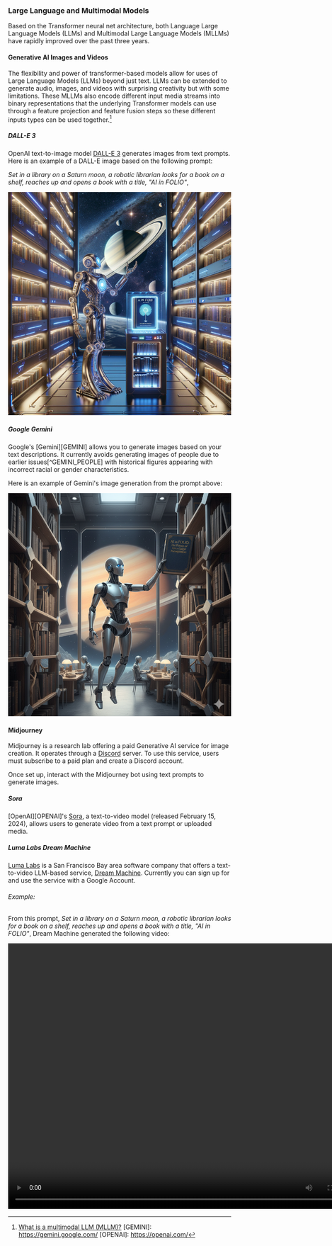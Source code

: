 ### Large Language and Multimodal Models

Based on the Transformer neural net architecture, both Language Large Language Models (LLMs) and
Multimodal Large Language Models (MLLMs) have rapidly improved over the past three years. 

#### Generative AI Images and Videos
The flexibility and power of transformer-based models allow for uses of 
Large Language Models (LLMs) beyond just text. LLMs can be extended to generate audio,
images, and videos with surprising creativity but with some limitations. These MLLMs
also encode different input media streams into binary representations that the underlying
Transformer models can use through a feature projection and feature fusion steps so these
different inputs types can be used together.[^WHAT_MLLM]  

##### DALL-E 3
OpenAI text-to-image model [DALL-E 3](https://openai.com/index/dall-e-3/) generates images 
from text prompts. Here is an example of a DALL-E image based on the following prompt:

 *Set in a library on a Saturn moon, a robotic librarian looks for a book on a shelf, 
reaches up and opens a book with a title, "AI in FOLIO"*,

![DALL-E Robot in Saturn Moon Library](imgs/dalle-robot-librarian.png)


##### Google Gemini
Google's [Gemini][GEMINI] allows you to generate images based on your text descriptions. 
It currently avoids generating images of people due to earlier issues[^GEMINI_PEOPLE] with historical 
figures appearing with incorrect racial or gender characteristics.

Here is an example of Gemini's image generation from the prompt above:

![Gemeni Robot in a Moon Library](imgs/gemini-robot-in-a-moon-library.png)

#### Midjourney
Midjourney is a research lab offering a paid Generative AI service for image creation.
It operates through a [Discord](https://discord.com/) server. To use this service, users 
must subscribe to a paid plan and create a Discord account.

Once set up, interact with the Midjourney bot using text prompts to generate images.


##### Sora
[OpenAI][OPENAI]'s [Sora](https://openai.com/sora/), a 
text-to-video model (released February 15, 2024), allows users to generate video from 
a text prompt or uploaded media.
 
##### Luma Labs Dream Machine
[Luma Labs](https://lumalabs.ai/) is a San Francisco Bay area software company that offers 
a text-to-video LLM-based service, [Dream Machine](https://lumalabs.ai/dream-machine). 
Currently you can sign up for and use the service with a Google Account.

###### Example:
From this prompt, *Set in a library on a Saturn moon, a robotic librarian looks for a book on a shelf, 
reaches up and opens a book with a title, "AI in FOLIO"*, Dream Machine generated the following video:

<video width="800" height="600" controls>
 <source src="vids/dream-machine-video.mp4" type="video/mp4">
 Your browser does not support the video tag
</video>

[^WHAT_MLLM]: [What is a multimodal LLM (MLLM)?](https://www.ibm.com/think/topics/multimodal-llm)
[GEMINI]: https://gemini.google.com/
[OPENAI]: https://openai.com/
